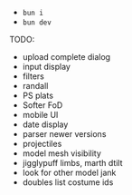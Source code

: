 - `bun i`
- `bun dev`

TODO:

- upload complete dialog
- input display
- filters
- randall
- PS plats
- Softer FoD
- mobile UI
- date display
- parser newer versions
- projectiles
- model mesh visibility
- jigglypuff limbs, marth dtilt
- look for other model jank
- doubles list costume ids
